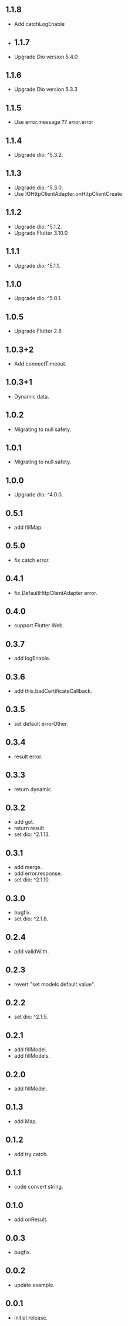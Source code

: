 ## 1.1.8

* Add catchLogEnable

* ## 1.1.7

* Upgrade Dio version 5.4.0

## 1.1.6

* Upgrade Dio version 5.3.3

## 1.1.5

* Use error.message ?? error.error

## 1.1.4

* Upgrade dio: ^5.3.2.

## 1.1.3

* Upgrade dio: ^5.3.0.
* Use IOHttpClientAdapter.onHttpClientCreate

## 1.1.2

* Upgrade dio: ^5.1.2.
* Upgrade Flutter 3.10.0

## 1.1.1

* Upgrade dio: ^5.1.1.

## 1.1.0

* Upgrade dio: ^5.0.1.

## 1.0.5

* Upgrade Flutter 2.8

## 1.0.3+2

* Add connectTimeout.

## 1.0.3+1

* Dynamic data.

## 1.0.2

* Migrating to null safety.

## 1.0.1

* Migrating to null safety.

## 1.0.0

* Upgrade dio: ^4.0.0.

## 0.5.1

* add fillMap.

## 0.5.0

* fix catch error.

## 0.4.1

* fix DefaultHttpClientAdapter error.

## 0.4.0

* support Flutter Web.

## 0.3.7

* add logEnable.

## 0.3.6

* add this.badCertificateCallback.

## 0.3.5

* set default errorOther.

## 0.3.4

* result error.

## 0.3.3

* return dynamic.

## 0.3.2

* add get.
* return result
* set dio: ^2.1.13.

## 0.3.1

* add merge.
* add error.response.
* set dio: ^2.1.10.

## 0.3.0

* bugfix.
* set dio: ^2.1.8.

## 0.2.4

* add validWith.

## 0.2.3

* revert "set models default value".

## 0.2.2

* set dio: ^2.1.5.

## 0.2.1

* add fillModel<T>.
* add fillModels<T>.

## 0.2.0

* add fillModel.

## 0.1.3

* add Map.

## 0.1.2

* add try catch.

## 0.1.1

* code convert string.

## 0.1.0

* add onResult.

## 0.0.3

* bugfix.

## 0.0.2

* update example.

## 0.0.1

* initial release.
